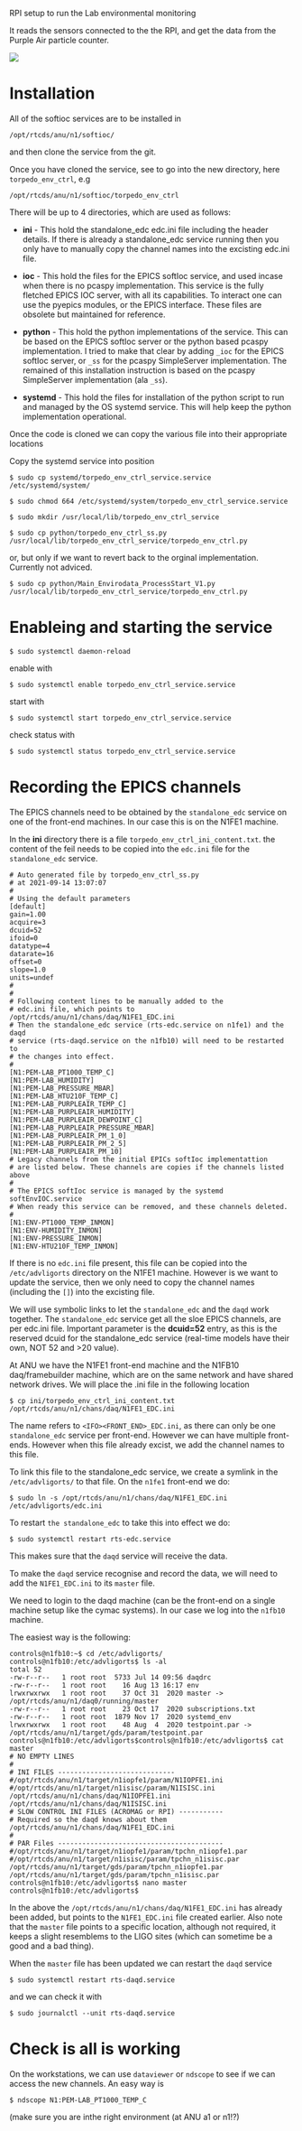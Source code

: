 RPI setup to run the Lab environmental monitoring

It reads the sensors connected to the the RPI, and get the data from the Purple Air particle counter.

![](TORPEDO_ENV.jpg)

# Installation

All of the softioc services are to be installed in

`/opt/rtcds/anu/n1/softioc/`

and then clone the service from the git.

Once you have cloned the service, see to go into the new directory, here `torpedo_env_ctrl`, e.g

`/opt/rtcds/anu/n1/softioc/torpedo_env_ctrl`

There will be up to 4 directories, which are used as follows:

- **ini** - 
This hold the standalone_edc edc.ini file including the header details. If there is already a standalone_edc service running then you only have to manually copy the channel names into the excisting edc.ini file.

- **ioc** - 
This hold the files for the EPICS softIoc service, and used incase when there is no pcaspy implementation. This service is the fully fletched EPICS IOC server, with all its capabilities. To interact one can use the pyepics modules, or the EPICS interface. These files are obsolete but maintained for reference.

- **python** - 
This hold the python implementations of the service. This can be based on the EPICS softIoc server or the python based pcaspy implementation. I tried to make that clear by adding `_ioc` for the EPICS softIoc server, or `_ss` for the pcaspy SimpleServer implementation. The remained of this installation instruction is based on the pcaspy SimpleServer implementation (ala `_ss`). 

- **systemd** - 
This hold the files for installation of the python script to run and managed by the OS systemd service. This will help keep the python implementation operational.

Once the code is cloned we can copy the various file into their appropriate locations

Copy the systemd service into position

`$ sudo cp systemd/torpedo_env_ctrl_service.service /etc/systemd/system/`

`$ sudo chmod 664 /etc/systemd/system/torpedo_env_ctrl_service.service`

`$ sudo mkdir /usr/local/lib/torpedo_env_ctrl_service`

`$ sudo cp python/torpedo_env_ctrl_ss.py /usr/local/lib/torpedo_env_ctrl_service/torpedo_env_ctrl.py`

or, but only if we want to revert back to the orginal implementation. Currently not adviced.

`$ sudo cp python/Main_Envirodata_ProcessStart_V1.py /usr/local/lib/torpedo_env_ctrl_service/torpedo_env_ctrl.py`

# Enableing and starting the service

`$ sudo systemctl daemon-reload`

enable with

`$ sudo systemctl enable torpedo_env_ctrl_service.service`

start with

`$ sudo systemctl start torpedo_env_ctrl_service.service`

check status with 

`$ sudo systemctl status torpedo_env_ctrl_service.service`

# Recording the EPICS channels

The EPICS channels need to be obtained by the `standalone_edc` service on one of the front-end machines. In our case this is on the N1FE1 machine.

In the **ini** directory there is a file `torpedo_env_ctrl_ini_content.txt`. the content of the feil needs to be copied into the `edc.ini` file for the `standalone_edc` service.

```
# Auto generated file by torpedo_env_ctrl_ss.py
# at 2021-09-14 13:07:07
#
# Using the default parameters
[default]
gain=1.00
acquire=3
dcuid=52
ifoid=0
datatype=4
datarate=16
offset=0
slope=1.0
units=undef
#
#
# Following content lines to be manually added to the
# edc.ini file, which points to /opt/rtcds/anu/n1/chans/daq/N1FE1_EDC.ini
# Then the standalone_edc service (rts-edc.service on n1fe1) and the daqd
# service (rts-daqd.service on the n1fb10) will need to be restarted to
# the changes into effect.
#
[N1:PEM-LAB_PT1000_TEMP_C]
[N1:PEM-LAB_HUMIDITY]
[N1:PEM-LAB_PRESSURE_MBAR]
[N1:PEM-LAB_HTU210F_TEMP_C]
[N1:PEM-LAB_PURPLEAIR_TEMP_C]
[N1:PEM-LAB_PURPLEAIR_HUMIDITY]
[N1:PEM-LAB_PURPLEAIR_DEWPOINT_C]
[N1:PEM-LAB_PURPLEAIR_PRESSURE_MBAR]
[N1:PEM-LAB_PURPLEAIR_PM_1_0]
[N1:PEM-LAB_PURPLEAIR_PM_2_5]
[N1:PEM-LAB_PURPLEAIR_PM_10]
# Legacy channels from the initial EPICs softIoc implementattion
# are listed below. These channels are copies if the channels listed above
#
# The EPICS softIoc service is managed by the systemd softEnvIOC.service
# When ready this service can be removed, and these channels deleted.
#
[N1:ENV-PT1000_TEMP_INMON]
[N1:ENV-HUMIDITY_INMON]
[N1:ENV-PRESSURE_INMON]
[N1:ENV-HTU210F_TEMP_INMON]
```

If there is no `edc.ini` file present, this file can be copied into the `/etc/advligorts` directory on the N1FE1 machine. However is we want to update the service, then we only need to copy the channel names (including the `[]`) into the excisting file.

We will use symbolic links to let the `standalone_edc` and the `daqd` work together. The `standalone_edc` service get all the sloe EPICS channels, are per edc.ini file. Important parameter is the **dcuid=52** entry, as this is the reserved dcuid for the standalone_edc service (real-time models have their own, NOT 52 and >20 value).

At ANU we have the N1FE1 front-end machine and the N1FB10 daq/framebuilder machine, which are on the same network and have shared network drives. We will place the .ini file in the following location

`$ cp ini/torpedo_env_ctrl_ini_content.txt /opt/rtcds/anu/n1/chans/daq/N1FE1_EDC.ini`

The name refers to `<IFO><FRONT_END>_EDC.ini`, as there can only be one `standalone_edc` service per front-end. However we can have multiple front-ends. However when this file already excist, we add the channel names to this file.

To link this file to the standalone_edc service, we create a symlink in the `/etc/advligorts/` to that file.
On the `n1fe1` front-end we do:

`$ sudo ln -s /opt/rtcds/anu/n1/chans/daq/N1FE1_EDC.ini /etc/advligorts/edc.ini`
  
To restart `the standalone_edc` to take this into effect we do:

`$ sudo systemctl restart rts-edc.service`

This makes sure that the `daqd` service will receive the data.

To make the `daqd` service recognise and record the data, we will need to add the `N1FE1_EDC.ini` to its `master` file.

We need to login to the daqd machine (can be the front-end on a single machine setup like the cymac systems). In our case we log into the `n1fb10` machine.

The easiest way is the following:

```
controls@n1fb10:~$ cd /etc/advligorts/
controls@n1fb10:/etc/advligorts$ ls -al
total 52
-rw-r--r--   1 root root  5733 Jul 14 09:56 daqdrc
-rw-r--r--   1 root root    16 Aug 13 16:17 env
lrwxrwxrwx   1 root root    37 Oct 31  2020 master -> /opt/rtcds/anu/n1/daq0/running/master
-rw-r--r--   1 root root    23 Oct 17  2020 subscriptions.txt
-rw-r--r--   1 root root  1879 Nov 17  2020 systemd_env
lrwxrwxrwx   1 root root    48 Aug  4  2020 testpoint.par -> /opt/rtcds/anu/n1/target/gds/param/testpoint.par
controls@n1fb10:/etc/advligorts$controls@n1fb10:/etc/advligorts$ cat master
# NO EMPTY LINES
#
# INI FILES -----------------------------
#/opt/rtcds/anu/n1/target/n1iopfe1/param/N1IOPFE1.ini
#/opt/rtcds/anu/n1/target/n1isisc/param/N1ISISC.ini
/opt/rtcds/anu/n1/chans/daq/N1IOPFE1.ini
/opt/rtcds/anu/n1/chans/daq/N1ISISC.ini
# SLOW CONTROL INI FILES (ACROMAG or RPI) -----------
# Required so the daqd knows about them
/opt/rtcds/anu/n1/chans/daq/N1FE1_EDC.ini
#
# PAR Files -----------------------------------------
#/opt/rtcds/anu/n1/target/n1iopfe1/param/tpchn_n1iopfe1.par
#/opt/rtcds/anu/n1/target/n1isisc/param/tpchn_n1isisc.par
/opt/rtcds/anu/n1/target/gds/param/tpchn_n1iopfe1.par
/opt/rtcds/anu/n1/target/gds/param/tpchn_n1isisc.par
controls@n1fb10:/etc/advligorts$ nano master
controls@n1fb10:/etc/advligorts$
```
In the above the `/opt/rtcds/anu/n1/chans/daq/N1FE1_EDC.ini` has already been added, but points to the `N1FE1_EDC.ini` file created earlier. Also note that the `master` file points to a specific location, although not required, it keeps a slight resemblems to the LIGO sites (which can sometime be a good and a bad thing).

When the `master` file has been updated we can restart the `daqd` service

`$ sudo systemctl restart rts-daqd.service`

and we can check it with

`$ sudo journalctl --unit rts-daqd.service`

# Check is all is working

On the workstations, we can use `dataviewer` or `ndscope` to see if we can access the new channels. An easy way is

`$ ndscope N1:PEM-LAB_PT1000_TEMP_C`

(make sure you are inthe right <IFO> environment (at ANU a1 or n1!?)
